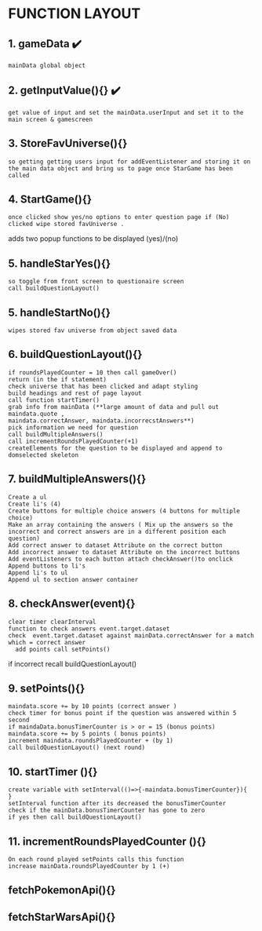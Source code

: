 

# FUNCTION LAYOUT
  ## 1. gameData  ✔️
    mainData global object  

 ## 2.  getInputValue(){} ✔️
    get value of input and set the mainData.userInput and set it to the main screen & gamescreen

  ## 3. StoreFavUniverse(){}
    so getting getting users input for addEventListener and storing it on the main data object and bring us to page once StarGame has been called

  ## 4. StartGame(){}
    once clicked show yes/no options to enter question page if (No) clicked wipe stored favUniverse .
  adds two popup functions to be displayed (yes)/(no)

  ## 5. handleStarYes(){}
    so toggle from front screen to questionaire screen 
    call buildQuestionLayout()
  ## 5. handleStartNo(){}
    wipes stored fav universe from object saved data

  ## 6. buildQuestionLayout(){}
    if roundsPlayedCounter = 10 then call gameOver()
    return (in the if statement)
    check universe that has been clicked and adapt styling
    build headings and rest of page layout
    call function startTimer()
    grab info from mainData (**large amount of data and pull out maindata.quote , 
    maindata.correctAnswer, maindata.incorrecstAnswers**)
    pick information we need for question
    call buildMultipleAnswers()
    call incrementRoundsPlayedCounter(+1)
    createElements for the question to be displayed and append to domselected skeleton

  ## 7. buildMultipleAnswers(){}
    Create a ul
    Create li's (4)
    Create buttons for multiple choice answers (4 buttons for multiple choice) 
    Make an array containing the answers ( Mix up the answers so the incorrect and correct answers are in a different position each question)
    Add correct answer to dataset Attribute on the correct button 
    Add incorrect answer to dataset Attribute on the incorrect buttons 
    Add eventListeners to each button attach checkAnswer()to onclick
    Append buttons to li's
    Append li's to ul
    Append ul to section answer container

  ## 8. checkAnswer(event){}
    clear timer clearInterval 
    function to check answers event.target.dataset
    check  event.target.dataset against mainData.correctAnswer for a match which = correct answer
      add points call setPoints()
  if incorrect recall buildQuestionLayout() 

## 9. setPoints(){}
    maindata.score += by 10 points (correct answer )
    check timer for bonus point if the question was answered within 5 second
    if maindaData.bonusTimerCounter is > or = 15 (bonus points)
    maindata.score += by 5 points ( bonus points)
    increment maindata.roundsPlayedCounter + (by 1)
    call buildQuestionLayout() (next round)

## 10. startTimer (){}  
    create variable with setInterval(()=>{-maindata.bonusTimerCounter}){
    }
    setInterval function after its decreased the bonusTimerCounter
    check if the mainData.bonusTimerCounter has gone to zero
    if yes then call buildQuestionLayout()
 
## 11. incrementRoundsPlayedCounter (){}
    On each round played setPoints calls this function
    increase mainData.roundsPlayedCounter by 1 (+)

  ## fetchPokemonApi(){}
  ## fetchStarWarsApi(){}
  







